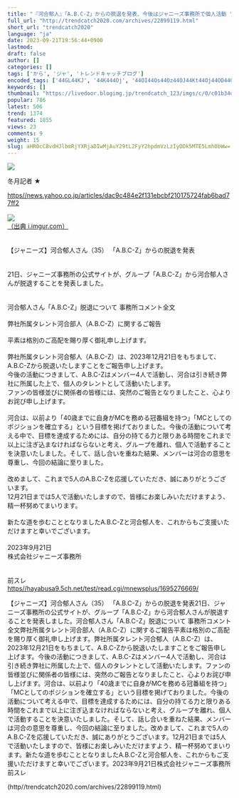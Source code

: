 ```yaml
---
title: "『河合郁人』「A.B.C-Z」からの脱退を発表、今後はジャニーズ事務所で個人活動 "
full_url: "http://trendcatch2020.com/archives/22899119.html"
short_url: "trendcatch2020"
language: "ja"
date: 2023-09-21T19:56:44+0900
lastmod: 
draft: false
author: []
categories: []
tags: ['から', 'ジャ', 'トレンドキャッチブログ']
encoded_tags: ['44GL44KJ', '44K444Oj', '44OI44Os44Oz44OJ44Kt44Oj44OD44OB44OW44Ot44Kw']
keywords: []
thumbnail: "https://livedoor.blogimg.jp/trendcatch_123/imgs/c/0/c01b34da.jpg"
popular: 786
latest: 506
trend: 1374
featured: 1855
views: 23
comments: 9
weight: 15
slug: aHR0cC8vdHJlbmRjYXRjaDIwMjAuY29tL2FyY2hpdmVzLzIyODk5MTE5Lmh0bWw=
---
```


![](https://livedoor.blogimg.jp/trendcatch_123/imgs/c/0/c01b34da.jpg)

<div><p>冬月記者 ★ </p><a target='_blank' href='https//news.yahoo.co.jp/articles/dac9c484e2f131ebcbf210175724fab6bad77ff2'>https//news.yahoo.co.jp/articles/dac9c484e2f131ebcbf210175724fab6bad77ff2</a> <br> <br> <a href='https//i.imgur.com/unpvKNC.jpg' target='_blank' class='' id='img_1_1'><img src='https//livedoor.blogimg.jp/trendcatch_123/imgs/6/8/6878e43b.jpg'><br>（出典 i.imgur.com）<br></a> <br> <br> 【ジャニーズ】河合郁人さん（35） 「A.B.C-Z」からの脱退を発表 <br> <br> <br> 21日、ジャニーズ事務所の公式サイトが、グループ「A.B.C-Z」から河合郁人さんが脱退することを発表しました。 <br> <br> <br> 河合郁人さん「A.B.C-Z」脱退について 事務所コメント全文 <br> <br> 弊社所属タレント河合部人（A.B.C-Z）に関するご報告 <br> <br> 平素は格別のご高配を賜り厚く御礼申し上げます。 <br> <br> 弊社所属タレント河合郁人（A.B.C-Z）は、2023年12月21日をもちまして、A.B.C-Zから脱退いたしますことをご報告申し上げます。 <br> 今後の活動につきまして、A.B.C-Zはメンバー4人で活動し、河合は引き続き弊社に所属した上で、個人のタレントとして活動いたします。 <br> ファンの皆様並びに関係者の皆様には、突然のご報告となりましたこと、心よりお詫び申し上げます。 <br> <br> 河合は、以前より「40歳までに自身がMCを務める冠番組を持つ」「MCとしてのポジションを確立する」という目標を掲げておりました。今後の活動について考える中で、目標を達成するためには、自分の持てる力と限りある時間をこれまで以上に注ぎ込まなければならないと考え、グループを離れ、個人で活動することを決意いたしました。そして、話し合いを重ねた結果、メンバーは河合の意思を尊重し、今回の結論に至りました。 <br> <br> 改めまして、これまで5人のA.B.C-Zを応援していただき、誠にありがとうございます。 <br> 12月21日までは5人で活動いたしますので、皆様にお楽しみいただけますよう、精一杯努めてまいります。 <br> <br> 新たな道を歩むこととなりましたA.B.C-Zと河合郁人を、これからもご支援いただけますと幸いでございます。 <br> <br> 2023年9月21日 <br> 株式会社ジャニーズ事務所 <br> <br> <br> 前スレ <br> <a target='_blank' href='https//hayabusa9.5ch.net/test/read.cgi/mnewsplus/1695276669/'>https//hayabusa9.5ch.net/test/read.cgi/mnewsplus/1695276669/</a> <p>【ジャニーズ】河合郁人さん（35） 「A.B.C-Z」からの脱退を発表21日、ジャニーズ事務所の公式サイトが、グループ「A.B.C-Z」から河合郁人さんが脱退することを発表しました。河合郁人さん「A.B.C-Z」脱退について 事務所コメント全文弊社所属タレント河合部人（A.B.C-Z）に関するご報告平素は格別のご高配を賜り厚く御礼申し上げます。弊社所属タレント河合郁人（A.B.C-Z）は、2023年12月21日をもちまして、A.B.C-Zから脱退いたしますことをご報告申し上げます。今後の活動につきまして、A.B.C-Zはメンバー4人で活動し、河合は引き続き弊社に所属した上で、個人のタレントとして活動いたします。ファンの皆様並びに関係者の皆様には、突然のご報告となりましたこと、心よりお詫び申し上げます。河合は、以前より「40歳までに自身がMCを務める冠番組を持つ」「MCとしてのポジションを確立する」という目標を掲げておりました。今後の活動について考える中で、目標を達成するためには、自分の持てる力と限りある時間をこれまで以上に注ぎ込まなければならないと考え、グループを離れ、個人で活動することを決意いたしました。そして、話し合いを重ねた結果、メンバーは河合の意思を尊重し、今回の結論に至りました。改めまして、これまで5人のA.B.C-Zを応援していただき、誠にありがとうございます。12月21日までは5人で活動いたしますので、皆様にお楽しみいただけますよう、精一杯努めてまいります。新たな道を歩むこととなりましたA.B.C-Zと河合郁人を、これからもご支援いただけますと幸いでございます。2023年9月21日株式会社ジャニーズ事務所前スレ</p></div>

(http//trendcatch2020.com/archives/22899119.html)
